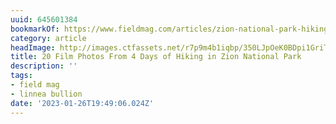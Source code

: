 ```yaml
---
uuid: 645601384
bookmarkOf: https://www.fieldmag.com/articles/zion-national-park-hiking-photo-essay?mc_cid=98f40f6424
category: article
headImage: http://images.ctfassets.net/r7p9m4b1iqbp/350LJpOeK0BDpi1GriTVPy/d820761b1e5366eb0348f29e102185aa/linnea-bullion-zion-road-trip-20.jpg?w=1000
title: 20 Film Photos From 4 Days of Hiking in Zion National Park
description: ''
tags:
- field mag
- linnea bullion
date: '2023-01-26T19:49:06.024Z'
---
```



